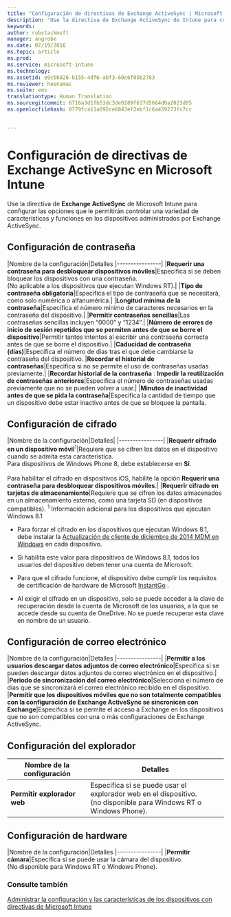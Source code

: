 ```yaml
---
title: "Configuración de directivas de Exchange ActiveSync | Microsoft Intune"
description: "Use la directiva de Exchange ActiveSync de Intune para configurar las opciones que le permitirán controlar características y funciones en los dispositivos administrados por Exchange ActiveSync."
keywords: 
author: robstackmsft
manager: angrobe
ms.date: 07/19/2016
ms.topic: article
ms.prod: 
ms.service: microsoft-intune
ms.technology: 
ms.assetid: e9cbb826-b155-4df6-abf3-60c6f05b2783
ms.reviewer: heenamac
ms.suite: ems
translationtype: Human Translation
ms.sourcegitcommit: 6716a3d1fb53dc3de0189f637d5664d0a2023d05
ms.openlocfilehash: 0779fca11a692ce6843ef2ebf1c6a459273fc7cc


---
```


# Configuración de directivas de Exchange ActiveSync en Microsoft Intune
Use la directiva de **Exchange ActiveSync** de Microsoft Intune para configurar las opciones que le permitirán controlar una variedad de características y funciones en los dispositivos administrados por Exchange ActiveSync.


## Configuración de contraseña

|Nombre de la configuración|Detalles
|----------------|
|**Requerir una contraseña para desbloquear dispositivos móviles**|Especifica si se deben bloquear los dispositivos con una contraseña.<br>(No aplicable a los dispositivos que ejecutan Windows RT).|
|**Tipo de contraseña obligatoria**|Especifica el tipo de contraseña que se necesitará, como solo numérica o alfanumérica.|
|**Longitud mínima de la contraseña**|Especifica el número mínimo de caracteres necesarios en la contraseña del dispositivo.|
|**Permitir contraseñas sencillas**|Las contraseñas sencillas incluyen “0000” y “1234”.|
|**Número de errores de inicio de sesión repetidos que se permiten antes de que se borre el dispositivo**|Permitir tantos intentos al escribir una contraseña correcta antes de que se borre el dispositivo.|
|**Caducidad de contraseña (días)**|Especifica el número de días tras el que debe cambiarse la contraseña del dispositivo.
|**Recordar el historial de contraseñas**|Especifica si no se permite el uso de contraseñas usadas previamente.|
|**Recordar historial de la contraseña** : **Impedir la reutilización de contraseñas anteriores**|Especifica el número de contraseñas usadas previamente que no se pueden volver a usar.|
|**Minutos de inactividad antes de que se pida la contraseña**|Especifica la cantidad de tiempo que un dispositivo debe estar inactivo antes de que se bloquee la pantalla.

## Configuración de cifrado

|Nombre de la configuración|Detalles|
|----------------|
|**Requerir cifrado en un dispositivo móvil**<sup>1</sup>|Requiere que se cifren los datos en el dispositivo cuando se admita esta característica.<br>Para dispositivos de Windows Phone 8, debe establecerse en **Sí**.<br /><br />Para habilitar el cifrado en dispositivos iOS, habilite la opción **Requerir una contraseña para desbloquear dispositivos móviles**.|
|**Requerir cifrado en tarjetas de almacenamiento**|Requiere que se cifren los datos almacenados en un almacenamiento externo, como una tarjeta SD (en dispositivos compatibles).
<sup>1</sup> Información adicional para los dispositivos que ejecutan Windows 8.1

-   Para forzar el cifrado en los dispositivos que ejecutan Windows 8.1, debe instalar la [Actualización de cliente de diciembre de 2014 MDM en Windows](http://support.microsoft.com/kb/3013816) en cada dispositivo.

-   Si habilita este valor para dispositivos de Windows 8.1, todos los usuarios del dispositivo deben tener una cuenta de Microsoft.

-   Para que el cifrado funcione, el dispositivo debe cumplir los requisitos de certificación de hardware de Microsoft [InstantGo](http://blogs.windows.com/bloggingwindows/2014/06/19/instantgo-a-better-way-to-sleep/) .

-   Al exigir el cifrado en un dispositivo, solo se puede acceder a la clave de recuperación desde la cuenta de Microsoft de los usuarios, a la que se accede desde su cuenta de OneDrive. No se puede recuperar esta clave en nombre de un usuario.

## Configuración de correo electrónico

|Nombre de la configuración|Detalles
|----------------|
|**Permitir a los usuarios descargar datos adjuntos de correo electrónico**|Especifica si se pueden descargar datos adjuntos de correo electrónico en el dispositivo.|
|**Periodo de sincronización del correo electrónico**|Selecciona el número de días que se sincronizará el correo electrónico recibido en el dispositivo.
|**Permitir que los dispositivos móviles que no son totalmente compatibles con la configuración de Exchange ActiveSync se sincronicen con Exchange**|Especifica si se permite el acceso a Exchange en los dispositivos que no son compatibles con una o más configuraciones de Exchange ActiveSync.

## Configuración del explorador

|Nombre de la configuración|Detalles
|----------------|-
|**Permitir explorador web**|Especifica si se puede usar el explorador web en el dispositivo.<br>(no disponible para Windows RT o Windows Phone).

## Configuración de hardware

|Nombre de la configuración|Detalles
|----------------|
|**Permitir cámara**|Especifica si se puede usar la cámara del dispositivo.<br>(No disponible para Windows RT o Windows Phone).



### Consulte también
[Administrar la configuración y las características de los dispositivos con directivas de Microsoft Intune](manage-settings-and-features-on-your-devices-with-microsoft-intune-policies.md)




<!--HONumber=Jul16_HO4-->


